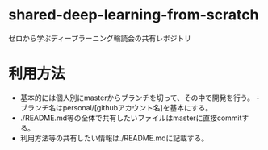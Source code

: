 # shared-deep-learning-from-scratch
ゼロから学ぶディープラーニング輪読会の共有レポジトリ

# 利用方法
- 基本的には個人別にmasterからブランチを切って、その中で開発を行う。
 -ブランチ名はpersonal/[githubアカウント名]を基本にする。
- ./README.md等の全体で共有したいファイルはmasterに直接commitする。
- 利用方法等の共有したい情報は./README.mdに記載する。
